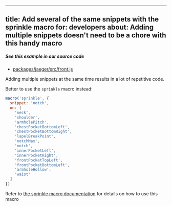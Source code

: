 ***

title: Add several of the same snippets with the sprinkle macro
for: developers
about: Adding multiple snippets doesn't need to be a chore with this handy macro
--------------------------------------------------------------------------------

<Note>

##### See this example in our source code

*   [packages/jaeger/src/front.js](https://github.com/freesewing/freesewing/blob/8474477911daed3c383700ab29c9565883f16d66/packages/jaeger/src/front.js#L381)

</Note>

Adding multiple snippets at the same time results in a lot of repetitive code.

Better to use the `sprinkle` macro instead:

```js
macro('sprinkle', {
  snippet: 'notch',
  on: [
    'neck',
    'shoulder',
    'armholePitch',
    'chestPocketBottomLeft',
    'chestPocketBottomRight',
    'lapelBreakPoint',
    'notchMax',
    'notch',
    'innerPocketLeft',
    'innerPocketRight',
    'frontPocketTopLeft',
    'frontPocketBottomLeft',
    'armholeHollow',
    'waist'
  ]
})
```

<Tip>

Refer to [the sprinkle macro documentation](/reference/macros/sprinkle/) for details on how
to use this macro

</Tip>
